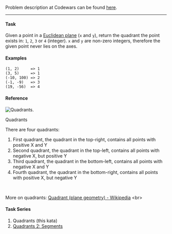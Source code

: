 Problem description at Codewars can be found
[here](https://www.codewars.com/kata/643af0fa9fa6c406b47c5399/train/python).

-------------

#### Task
Given a point in a [Euclidean plane](https://en.wikipedia.org/wiki/Euclidean_plane) (`x` and `y`),
return the quadrant the point exists in: `1`, `2`, `3` or `4` (integer). `x` and `y` are non-zero
integers, therefore the given point never lies on the axes.

#### Examples
```
(1, 2)     => 1
(3, 5)     => 1
(-10, 100) => 2
(-1, -9)   => 3
(19, -56)  => 4
```

#### Reference
![Quadrants](https://www.codewars.com/kata/643af0fa9fa6c406b47c5399/train/python).

Quadrants
<br>

There are four quadrants:
1. First quadrant, the quadrant in the top-right, contains all points with positive X and Y
2. Second quadrant, the quadrant in the top-left, contains all points with negative X, but positive
   Y
3. Third quadrant, the quadrant in the bottom-left, contains all points with negative X and Y
4. Fourth quadrant, the quadrant in the bottom-right, contains all points with positive X, but
   negative Y
<br>

More on quadrants: [Quadrant (plane geometry) -
Wikipedia](https://en.wikipedia.org/wiki/Quadrant_(plane_geometry))
<br>

#### Task Series
1. Quadrants (this kata)
2. [Quadrants 2: Segments](https://www.codewars.com/kata/643ea1adef815316e5389d17/train/python)
